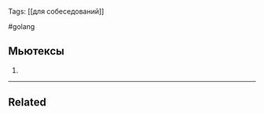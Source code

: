 Tags: [[для собеседований]]

#golang 



## Мьютексы



1. 

	
	
	
	
	
	
	
	
	
	
	


---


## Related


